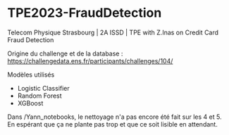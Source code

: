 # TPE2023-FraudDetection
Telecom Physique Strasbourg | 2A ISSD | TPE with Z.Inas on Credit Card Fraud Detection

Origine du challenge et de la database : https://challengedata.ens.fr/participants/challenges/104/

Modèles utilisés
- Logistic Classifier
- Random Forest
- XGBoost

Dans /Yann_notebooks, le nettoyage n'a pas encore été fait sur les 4 et 5. En espérant que ça ne plante pas trop et que ce soit lisible en attendant.
